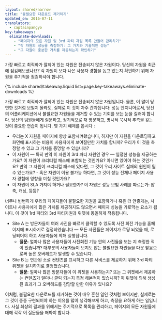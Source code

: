 ```yaml
---
layout: shared/narrow
title: "불필요한 다운로드 제거하기"
updated_on: 2016-07-11
translators:
  - captainpangyo
key-takeaways:
  eliminate-downloads:
    - "페이지의 모든 자원 및 3rd 파티 자원 목록 만들어 관리하기"
    - "각 자원의 성능을 측정하기: 그 가치와 기술적인 성능"
    - "그 자원이 충분한 가치를 제공하는지 확인하기"
---
```


<p class="intro">
가장 빠르고 최적화가 잘되어 있는 자원은 전송되지 않은 자원이다. 당신의 자원을 최근에 점검해보셨나요? 각 자원이 보다 나은 사용자 경험을 돕고 있는지 확인하기 위해 자원을 주기적을 점검하셔야 합니다.
</p>

{% include shared/takeaway.liquid list=page.key-takeaways.eliminate-downloads %}

가장 빠르고 최적화가 잘되어 있는 자원은 전송되지 않은 자원입니다. 물론, 이 말이 당연한 것처럼 보일지 몰라도, 실제로 이 것이 자주 간과됩니다: 성능 엔지니어로서, 당신의 어플리케이션에서 불필요한 자원들을 제거할 수 있는 기회를 보는 눈을 길러야 합니다. 당신의 팀원들에게 질문하고, 정기적으로 재 방문하고, 명시적 묵시적 추측을 갖는 것이 중요한 연습이 됩니다. 몇 가지 예제를 봅시다 :

* 우리는 X 자원을 페이지에 항상 포함시켜왔습니다, 하지만 이 자원을 다운로딩하고 화면에 표시하는 비용이 사용자에게 보여질만한 가치를 합니까? 우리가 이 것을 측정할 수 있고 그 가치를 증명할 수 있습니까?
* 이 자원이 &mdash; 특히 만약 이 자원이 3rd 파티 자원인 경우 &mdash; 일정한 성능을 제공하는가요? 이 자원이 크리티컬 패스에 포함되는 것인가요? 아니면 있어야 하는 것인가요? 만약 그 자원이 크리티컬 패스에 있다면, 그 것이 우리 사이트 실패의 원인이 될 수 있는가요? - 혹은 자원이 이용 불가능 하다면, 그 것이 성능 전체나 페이지 사용자 경험에 영향을 미칠 것인가요?
* 이 자원이 SLA 가져야 하거나 필요한가? 이 자원은 성능 모범 사례를 따르는가: 압축, 캐싱, 등등?

너무나 빈번하게 우리의 페이지들이 불필요한 자원을 포함하거나 혹은 더 안좋게는, 사이트나 사용자에게 많은 가치를 제공하지도 않으면서 페이지 성능을 가로막는 요소가 됩니다. 이 것이 1rd 파티와 3rd 파티자원과 위젯에 동일하게 적용됩니다.

* Site A 는 방문자들이 여러 사진을 빠르게 클릭할 수 있도록 사진 회전 기능을 홈페이지에 표시하기로 결정하였습니다 &mdash; 모든 사진들은 페이지가 로딩 되었을 때, 로딩되어야 하고 사용자들에 의해 실행됩니다.
    * **질문:** 얼마나 많은 사용자들이 사진회전 기능 안의 사진들을 보는 지 측정한 적이 있습니까? 대부분의 사용자들이 보지도 않는 불필요한 자원들을 다운 받음으로써 높은 오버헤드가 발생할 수 있습니다.
* Site B 는 연관된 소셜 컨텐츠를 표시하고 다른 서비스를 제공하기 위해 3rd 파티 위젯을 설치하기로 결정했습니다.
    * **질문:** 얼마나 많은 방문자들이 이 위젯을 사용하는지? 또는 그 위젯에서 제공하는 컨텐츠가 얼마나 클릭 되는지 측정 해본적이 있습니까? 이 위젯에 의해 생성된 효과가 그 오버헤드를 감당할 만한 이유가 있나요?

이처럼, 불필요한 다운로드를 제거하는 것이 매우 흔한 일인 것처럼 보이지만, 실제로는 그 것이 종종 구현되어야 하는 이유를 많이 생각해보게 하고, 측정을 요하게 하는 일입니다. 사실 최상의 결과를 위해서는 주기적으로 목록을 관리하고, 페이지의 모든 자원들에 대해 각각 이 질문들을 해봐야 합니다.
